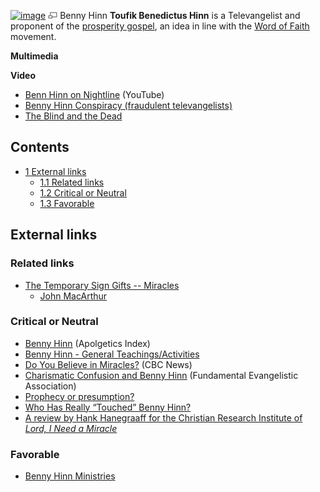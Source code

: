 [![image](images/thumb/c/c0/Benny_Hinn1.jpg/180px-Benny_Hinn1.jpg)](http://www.theopedia.com/File:Benny_Hinn1.jpg)
[![image](data:image/png;base64,iVBORw0KGgoAAAANSUhEUgAAAA8AAAALCAAAAACFLIiAAAAAAnRSTlMA/1uRIrUAAABPSURBVAjXY/j///+5vXDwjAHIr26ZAgXZe8H8a/+hoIcw/9nevdVL9+79DuPvzQYZFPUezu8BMZLXgkExnD8HAu6hqv//n+HZVjD4DuUDAKlChD3fj6aPAAAAAElFTkSuQmCC)](http://www.theopedia.com/File:Benny_Hinn1.jpg "Enlarge")
Benny Hinn
**Toufik Benedictus Hinn** is a Televangelist and proponent of the
[prosperity gospel](Prosperity_gospel "Prosperity gospel"), an idea
in line with the [Word of Faith](Word_of_Faith "Word of Faith")
movement.

**Multimedia**

**Video**

-   [Benn Hinn on Nightline](http://www.youtube.com/watch?v=V8B4NwI07pI&feature=player_embedded)
    (YouTube)
-   [Benny Hinn Conspiracy (fraudulent televangelists)](http://video.google.com/videoplay?docid=-7807584680006648742)
-   [The Blind and the Dead](http://video.google.com/videoplay?docid=-292748952186052796)


## Contents

-   [1 External links](#External_links)
    -   [1.1 Related links](#Related_links)
    -   [1.2 Critical or Neutral](#Critical_or_Neutral)
    -   [1.3 Favorable](#Favorable)


## External links

### Related links

-   [The Temporary Sign Gifts -- Miracles](http://www.biblebb.com/files/MAC/sg1856.htm)
    - [John MacArthur](John_MacArthur "John MacArthur")

### Critical or Neutral

-   [Benny Hinn](http://www.apologeticsindex.org/h01.html)
    (Apolgetics Index)
-   [Benny Hinn - General Teachings/Activities](http://www.rapidnet.com/~jbeard/bdm/exposes/hinn/general.htm)
-   [Do You Believe in Miracles?](http://www.cbc.ca/fifth/main_miracles.html)
    (CBC News)
-   [Charismatic Confusion and Benny Hinn](http://www.fundamentalbiblechurch.org/Foundation/fbcCharismaticConfusion.htm)
    (Fundamental Evangelistic Association)
-   [Prophecy or presumption?](http://www.pfo.org/prophecy.htm)
-   [Who Has Really “Touched” Benny Hinn?](http://www.pfo.org/oldhouse.htm)
-   [A review by Hank Hanegraaff for the Christian Research Institute of *Lord, I Need a Miracle*](http://www.equip.org/free/DP082.htm)

### Favorable

-   [Benny Hinn Ministries](http://bennyhinn.com)



